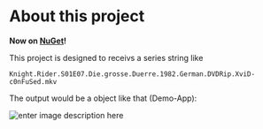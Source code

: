 About this project
===================
**Now on [NuGet](https://www.nuget.org/packages/SeriesIDParser/)!**

This project is designed to receivs a series string like

    Knight.Rider.S01E07.Die.grosse.Duerre.1982.German.DVDRip.XviD-c0nFuSed.mkv

The output would be a object like that (Demo-App):

![enter image description here](https://projects.stefm.de/Gitlab/SeriesIDParser/images/DemoApp-ObjectStructure.png "Object-Structure")
